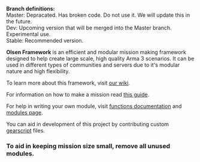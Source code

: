 **Branch definitions:**  
Master: Depracated. Has broken code. Do not use it. We will update this in the future.  
Dev: Upcoming version that will be merged into the Master branch. Experimental use.  
Stable: Recommended version.  


**Olsen Framework** is an efficient and modular mission making framework designed to help create large scale, high quality Arma 3 scenarios. It can be used in different types of communities and servers due to it's modular nature and high flexibility.

To learn more about this framework, visit [our wiki](https://github.com/Global-Conflicts-ArmA/Olsen-Framework-Arma-3/wiki).

For information on how to make a mission read [this guide](https://globalconflicts.net/wiki/index.php?title=Mission_making).

For help in writing your own module, visit [functions documentation](https://github.com/Global-Conflicts-ArmA/Olsen-Framework-Arma-3/wiki/Framework-functions) and [modules page](https://github.com/Bear-Cave-ArmA/Olsen-Framework-Arma-3/wiki/Modules).

You can aid in development of this project by contributing custom [gearscript](https://github.com/Global-Conflicts-ArmA/Olsen-Framework-Arma-3/wiki/Making-your-first-mission#now-we-will-set-up-gear-script-first-navigate-to-customizationloadouts-folder-create-new-file-and-name-it-with-your-faction-name) files.

### To aid in keeping mission size small, remove all unused modules.
